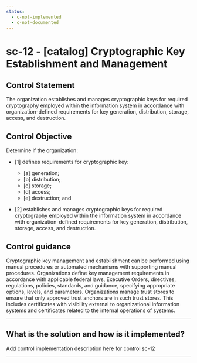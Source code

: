 ```yaml
---
status:
  - c-not-implemented
  - c-not-documented
---
```


# sc-12 - \[catalog\] Cryptographic Key Establishment and Management

## Control Statement

The organization establishes and manages cryptographic keys for required cryptography employed within the information system in accordance with organization-defined requirements for key generation, distribution, storage, access, and destruction.

## Control Objective

Determine if the organization:

- \[1\] defines requirements for cryptographic key:

  - \[a\] generation;
  - \[b\] distribution;
  - \[c\] storage;
  - \[d\] access;
  - \[e\] destruction; and

- \[2\] establishes and manages cryptographic keys for required cryptography employed within the information system in accordance with organization-defined requirements for key generation, distribution, storage, access, and destruction.

## Control guidance

Cryptographic key management and establishment can be performed using manual procedures or automated mechanisms with supporting manual procedures. Organizations define key management requirements in accordance with applicable federal laws, Executive Orders, directives, regulations, policies, standards, and guidance, specifying appropriate options, levels, and parameters. Organizations manage trust stores to ensure that only approved trust anchors are in such trust stores. This includes certificates with visibility external to organizational information systems and certificates related to the internal operations of systems.

______________________________________________________________________

## What is the solution and how is it implemented?

Add control implementation description here for control sc-12

______________________________________________________________________
